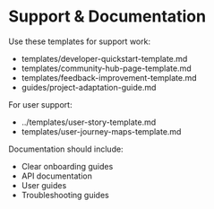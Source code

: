 # Support & Documentation
Use these templates for support work:
- templates/developer-quickstart-template.md
- templates/community-hub-page-template.md
- templates/feedback-improvement-template.md
- guides/project-adaptation-guide.md

For user support:
- ../templates/user-story-template.md
- templates/user-journey-maps-template.md

Documentation should include:
- Clear onboarding guides
- API documentation
- User guides
- Troubleshooting guides
